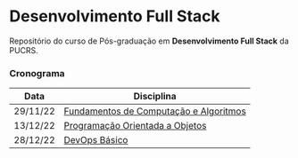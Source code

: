 # Desenvolvimento Full Stack

Repositório do curso de Pós-graduação em **Desenvolvimento Full Stack** da PUCRS.


### Cronograma

| Data | Disciplina |
| ---- | ---------- |
| 29/11/22 | [Fundamentos de Computação e Algoritmos](https://github.com/evertonluiz00/pucrs-full-stack/tree/main/computacao-algoritmos) |
| 13/12/22 | [Programação Orientada a Objetos](https://github.com/evertonluiz00/pucrs-full-stack/tree/main/poo) |
| 28/12/22 | [DevOps Básico](https://github.com/evertonluiz00/pucrs-full-stack/tree/main/devops-basico) |
